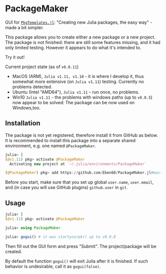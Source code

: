 # PackageMaker

GUI for [`PkgTemplates.jl`](https://github.com/JuliaCI/PkgTemplates.jl): "Creating new Julia packages, the easy way" - made a bit simpler.

This package allows you to create either a new package or a new project. The package is not finished: there are still some features missing, and it had only limited testing. However it appears to do what it's intended to. 

Try it out! 

Current project state (as of `v0.0.11`)
- MacOS (ARM), `Julia v1.11, v1.10` - it is where I develop it, thus somewhat more extensive (on `Julia v1.11`) testing. Currently no problems detected.
- Ubuntu (Intel "AMD64"), `Julia v1.11` - run once, no problems.
- Win10 `Julia v1.11` - the problems with windows paths (up to `v0.0.5`) now appear to be solved: The package can be now used on Windows,too.

## Installation

The package is not yet registered, therefore install it from GitHub as below. It is recommended to install this package into a separate shared environment, e.g. one named `@PackageMaker`. 

```julia
julia> ]
(@v1.11) pkg> activate @PackageMaker
  Activating new project at `~/.julia/environments/PackageMaker`

(@PackageMaker) pkg> add https://github.com/Eben60/PackageMaker.jl#master
```

Before you start, make sure that you set up global `user.name`, `user.email`, and (in case you will use GitHub plugins) `github.user` in `git`.

## Usage

```julia
julia> ]
(@v1.11) pkg> activate @PackageMaker

julia> using PackageMaker

julia> gogui() # it was startyourpk() up to v0.0.8
```

Then fill out the GUI form and press "Submit". The project/package will be created. 

By default the function `gogui()` will exit Julia after it is finished. If such behavior is undesirable, call it as `gogui(false)`.
